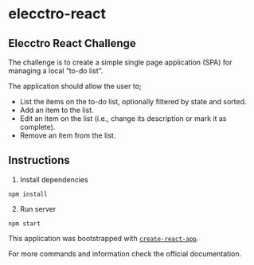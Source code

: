 # elecctro-react

## Elecctro React Challenge

The challenge is to create a simple single page application (SPA) for managing a local “to-do list”.

The application should allow the user to;
- List the items on the to-do list, optionally filtered by state and sorted.
- Add an item to the list.
- Edit an item on the list (i.e., change its description or mark it as complete).
- Remove an item from the list.

## Instructions

1. Install dependencies
```
npm install
```

2. Run server
```
npm start
```

This application was bootstrapped with [`create-react-app`](https://create-react-app.dev/).

For more commands and information check the official documentation.